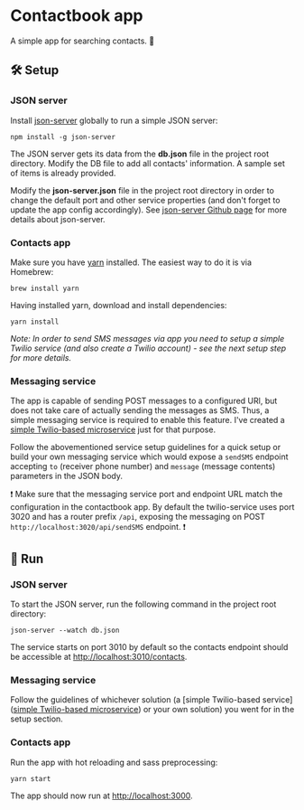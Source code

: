 # Contactbook app
A simple app for searching contacts. 🧐

## 🛠 Setup

### JSON server

Install [json-server]('https://github.com/typicode/json-server') globally to run a simple JSON server:

```
npm install -g json-server
```

The JSON server gets its data from the **db.json** file in the project root directory. Modify the DB file to add all contacts' information. A sample set of items is already provided.

Modify the **json-server.json** file in the project root directory in order to change the default port and other service properties (and don't forget to update the app config accordingly). See [json-server Github page](https://github.com/typicode/json-server) for more details about json-server.

### Contacts app
Make sure you have [yarn](https://yarnpkg.com/lang/en/) installed. The easiest way to do it is via Homebrew:

```
brew install yarn
```

Having installed yarn, download and install dependencies:

```
yarn install
```

_Note: In order to send SMS messages via app you need to setup a simple Twilio service (and also create a Twilio account) - see the next setup step for more details._

### Messaging service
The app is capable of sending POST messages to a configured URl, but does not take care of actually sending the messages as SMS. Thus, a simple messaging service is required to enable this feature. I've created a [simple Twilio-based microservice](https://github.com/rasmuslelumees/twilio-service) just for that purpose.

Follow the abovementioned service setup guidelines for a quick setup or build your own messaging service which would expose a `sendSMS` endpoint accepting `to` (receiver phone number) and `message` (message contents) parameters in the JSON body.

❗️ Make sure that the messaging service port and endpoint URL match the configuration in the contactbook app. By default the twilio-service uses port 3020 and has a router prefix `/api`, exposing the messaging on POST `http://localhost:3020/api/sendSMS` endpoint. ❗️

## 🦄 Run

### JSON server
To start the JSON server, run the following command in the project root directory:

```
json-server --watch db.json
```

The service starts on port 3010 by default so the contacts endpoint should be accessible at [http://localhost:3010/contacts](http://localhost:3010/contacts).

### Messaging service

Follow the guidelines of whichever solution (a [simple Twilio-based service]([simple Twilio-based microservice](https://github.com/rasmuslelumees/twilio-service)) or your own solution) you went for in the setup section.

### Contacts app

Run the app with hot reloading and sass preprocessing:

```
yarn start
```
The app should now run at [http://localhost:3000](http://localhost:3000).
